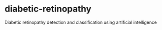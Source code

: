 # diabetic-retinopathy
Diabetic retinopathy detection and classification using artificial intelligence
